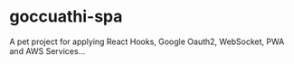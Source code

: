 # goccuathi-spa
A pet project for applying React Hooks, Google Oauth2, WebSocket, PWA and AWS Services...
